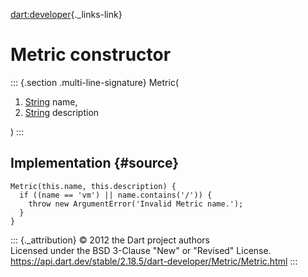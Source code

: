 [dart:developer](../../dart-developer/dart-developer-library){._links-link}

Metric constructor
==================

::: {.section .multi-line-signature}
Metric(

1.  [String](../../dart-core/string-class) name,
2.  [String](../../dart-core/string-class) description

)
:::

Implementation {#source}
--------------

``` {.language-dart data-language="dart"}
Metric(this.name, this.description) {
  if ((name == 'vm') || name.contains('/')) {
    throw new ArgumentError('Invalid Metric name.');
  }
}
```

::: {._attribution}
© 2012 the Dart project authors\
Licensed under the BSD 3-Clause \"New\" or \"Revised\" License.\
<https://api.dart.dev/stable/2.18.5/dart-developer/Metric/Metric.html>
:::

